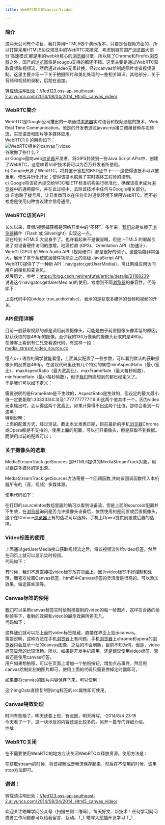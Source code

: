 ```yaml
---
title: WebRTC相关的canvas与video

---
```


### [][1]简介

这两天公司有个项目，我打算用HTML5做个演示版本，只要是音视频方面的，所以打算采用HTML5协议规范中的WebRTC来研究，考虑到目前国产[浏览器](https://www.w3cdoc.com)大部分‘高速模式’都是用的webkit核心的[浏览器](https://www.w3cdoc.com)引擎，所以除了Chrome和Firefox[浏览器](https://www.w3cdoc.com)之外，国产的[浏览器](https://www.w3cdoc.com)像是sougou支持的都还不错。这里主要是通过WebRTC获取音频和视频流，然后通过video元素转换，经过canvas绘制成图片或者视频录制。这里主要介绍一下关于拍摄照片和美化处理的一些相关知识。其他部分，关于音频和视频的录制，后期在追加。  
<a></a>

转载请注明出处：<a href="//fed123.oss-ap-southeast-2.aliyuncs.com/2014/08/04/2014_Html5_canvas_video/" target="_blank" rel="external">//fed123.oss-ap-southeast-2.aliyuncs.com/2014/08/04/2014_Html5_canvas_video/</a>

### [][2]WebRTC简介

WebRTC是Google公司推出的一项通过[浏览器](https://www.w3cdoc.com)实时语音和视频通信的技术，Web Real Time Communication。他是的开发者通过javascrip接口调用音频与视频流，实现语音和图片等多媒体应用。  
WebRTC1.0 的架构如下：  
![WebRTC相关的canvas与video][3]  
谷歌做了些什么？  
a) Google面向web[浏览器](https://www.w3cdoc.com)开发者，将GIPS封装到一些Java Script APIs中，创建了WebRTC，这意味着VoIP技术将可以为百万开发者所使用。  
b) Google开源了WebRTC，将其置于宽松的BSD证书下——这使得该技术可以被重用、修改并衍化开发；使得该技术脱离了实时媒体工程师的控制。  
c) Google将该技术提交给W3C和IETF标准机构进行标准化，确保该技术成为[浏览器](https://www.w3cdoc.com)中的通用部件，并在此过程中，去除该技术中任何与Google相关部分。  
d) 它忽略了拨号层，让开发商可以在任何实时通信环境下使用WebRTC，而不必考虑是使用何种协议建立信号通信。

### [][4]WebRTC访问API

长久以来，音频/视频捕获都是网络开发中的“圣杯”。多年来，[我们](https://www.w3cdoc.com)总是依赖于[浏览器](https://www.w3cdoc.com)插件（Flash 或 Silverlight）实现这一点。  
现在轮到 HTML5 大显身手了。也许看起来不是很显眼，但是 HTML5 的崛起引发了对设备硬件访问的激增。地理位置 (GPS)、Orientation API（加速计）、WebGL(GPU) 和 Web Audio API（视频硬件）都是很好的例子。这些功能非常强大，展示了基于系统底层硬件功能之上的高级 JavaScript API。  
WebRTC提供了了一种新 API：navigator.getUserMedia()，可让网络应用访问用户的相机和麦克风。  
发展历史，参考：<a href="https://blog.csdn.net/renfufei/article/details/21168239" target="_blank" rel="external">https://blog.csdn.net/renfufei/article/details/21168239</a>  
说说这个navigator.getUserMedia()的使用，考虑到不同[浏览器](https://www.w3cdoc.com)的兼容性，代码如下：

上面代码中的{video: true,audio:false}，表示的是获取多媒体的音频和视频的开关。

### [][5]API使用详解

目前一般获取视频的都是调用前置摄像头，可能是由于前置摄像头像素低的原因，默认获取的是480p的图像。至少我的130万像素的摄像头获取的是480p。  
在博客上看到有仁兄查看源代码，有这样一段：  
<a href="https://code.ohloh.net/file?fid=6J7ryGiCNonI80xjGMKjt20p4Xk&cid=0W4KUpSYxGo&s=&fp=302915&mp&projSelected=true#L0" target="_blank" rel="external">media_stream_video_source.cc</a>

懂点c++语言的同学就能看懂，上面其实配置了一些参数，可以看到默认的获取摄像头的品质是480p。在这段代码里还有几个特别的属性minAspectRatio（最小宽比）、maxAspectRatio（最大宽高比）、maxFrameRate（最大每秒帧数）、minFrameRate（最小每秒帧数），似乎[我们](https://www.w3cdoc.com)所能想到的都已经定义了。  
于是[我们](https://www.w3cdoc.com)可以如下定义：

需要说明的是FrameRate是不生效的，AspectRatio是生效的，但设定的最大最小值一定要能取1.333333(4:3)及1.777777777(16:9)这两个值其中一个。因为video元素输出时，会认得这两个宽高比，如果计算得不出这两个比值，那你会看到一片漆黑！  
特别说明：  
上面的配置方式，经过测试，截止本文发表日期，目前最新的手机[浏览器](https://www.w3cdoc.com)Chrome或Opera都是不支持的，使用上面的配置，可以打开摄像头，但是获取不到数据。而使用以前的配置可以：

### [][6]关于摄像头的选取

MediaStreamTrack.getSources 是HTML5提供的MediaStreamTrack对象，用以跟踪多媒体的输出源。

MediaStreamTrack.getSources方法需要一个回调函数,并向该回调函数传入本机器所有的（音，视频）多媒体源。

使用代码如下：

在打印的sourceInfos数组里面的确可以看到设备流，但是上面的sourceId配置并不生效，在[浏览器](https://www.w3cdoc.com)询问是否允许摄像头设备后，依然使用的是前置或后置摄像头，这个在Chrome[浏览器](https://www.w3cdoc.com)上有的选项可以选择，手机上Opera提供前置或后置的选择。

### [][7]Video标签的使用

上面通过getUserMedia接口获取视频流之后，将该视频流传给video标签，然后在网页上就可以显示实时视频。  
代码如下：

有时候，[我们](https://www.w3cdoc.com)不想直接把video标签放在页面上，因为video标签不好控制和处理，而喜欢放置Canvas标签，html5中Canvas标签的灵活度是很高的。可以添加效果，做运算处理等。

### [][8]Canvas标签的使用

[我们](https://www.w3cdoc.com)可以采用canvas标签实时绘制捕捉到的video的每一帧图片，这样在合适的绘制帧率下，看到的效果和video的展示效果所差无几。  
代码如下：

这样[我们](https://www.w3cdoc.com)就可以把上面的video标签隐藏，直接在界面上显示canvas。  
需要说明，这种方法在手机[浏览器](https://www.w3cdoc.com)上有问题。手机[浏览器](https://www.w3cdoc.com)上chrome和opera的[浏览器](https://www.w3cdoc.com)只会显示一桢的canvas图像，之后的不会刷新，目前不知为何。但是，video标签显示的比较流畅。所以，如果是开发手机应用，还是建议使用video标签，否者还是使用canvas标签。  
用户如果想拍照，可以在页面上增加一个拍照按钮，增加点击事件，然后用canvas绘制此刻的图片即可，使用上面的代码只需要停掉定时器即可。

如果要将canvas的图片内容保存下来，可以使用：

这个imgData直接复制到img标签的src属性即可使用。

### [][9]Canvas特效处理

时间有些晚了，明天还要上班，有点困，明天再写。-2014/8/4 23:15  
今天看了一下，这一块涉及的内容还是比较多的。另开一篇专门详细介绍。  
地址：

### [][10]WebRTC关闭

在不需要使用WebRTC的地方应该关闭WebRTC以释放资源。使用方法是：

在获取stream的时候，将该视频或音频流保存起来，然后在不使用的时候，调用stop方法即可。

### [][11]谢谢！

转载请注明出处：<a href="//fed123.oss-ap-southeast-2.aliyuncs.com/2014/08/04/2014_Html5_canvas_video/" target="_blank" rel="external">//fed123.oss-ap-southeast-2.aliyuncs.com/2014/08/04/2014_Html5_canvas_video/</a>

欢迎关注皓眸学问公众号（扫描左侧二维码），每天好文、新技术！任何学习疑问或者工作问题都可以给我留言、互动。T\_T 皓眸大[前端](https://www.w3cdoc.com)开发学习 T\_T

 [1]: //fed123.oss-ap-southeast-2.aliyuncs.com/2014/08/04/2014_Html5_canvas_video/#简介 "简介"
 [2]: //fed123.oss-ap-southeast-2.aliyuncs.com/2014/08/04/2014_Html5_canvas_video/#WebRTC简介 "WebRTC简介"
 [3]: //fed123.oss-ap-southeast-2.aliyuncs.com/wp-content/uploads/2017/08/webrtc.png
 [4]: //fed123.oss-ap-southeast-2.aliyuncs.com/2014/08/04/2014_Html5_canvas_video/#WebRTC访问API "WebRTC访问API"
 [5]: //fed123.oss-ap-southeast-2.aliyuncs.com/2014/08/04/2014_Html5_canvas_video/#API使用详解 "API使用详解"
 [6]: //fed123.oss-ap-southeast-2.aliyuncs.com/2014/08/04/2014_Html5_canvas_video/#关于摄像头的选取 "关于摄像头的选取"
 [7]: //fed123.oss-ap-southeast-2.aliyuncs.com/2014/08/04/2014_Html5_canvas_video/#Video标签的使用 "Video标签的使用"
 [8]: //fed123.oss-ap-southeast-2.aliyuncs.com/2014/08/04/2014_Html5_canvas_video/#Canvas标签的使用 "Canvas标签的使用"
 [9]: //fed123.oss-ap-southeast-2.aliyuncs.com/2014/08/04/2014_Html5_canvas_video/#Canvas特效处理 "Canvas特效处理"
 [10]: //fed123.oss-ap-southeast-2.aliyuncs.com/2014/08/04/2014_Html5_canvas_video/#WebRTC关闭 "WebRTC关闭"
 [11]: //fed123.oss-ap-southeast-2.aliyuncs.com/2014/08/04/2014_Html5_canvas_video/#谢谢！ "谢谢！"
